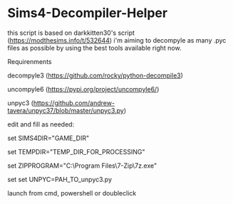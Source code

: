 # Sims4-Decompiler-Helper
this script is based on darkkitten30's script (https://modthesims.info/t/532644) i'm aiming to decompyle as many .pyc files as possible by using the best tools available right now.


Requirenments

decompyle3 (https://github.com/rocky/python-decompile3)

uncompyle6 (https://pypi.org/project/uncompyle6/)

unpyc3 (https://github.com/andrew-tavera/unpyc37/blob/master/unpyc3.py)


edit and fill as needed:  

set SIMS4DIR="GAME_DIR"

set TEMPDIR="TEMP_DIR_FOR_PROCESSING"

set ZIPPROGRAM="C:\Program Files\7-Zip\7z.exe"

set set UNPYC=PAH_TO_unpyc3.py


launch from cmd, powershell or doubleclick

